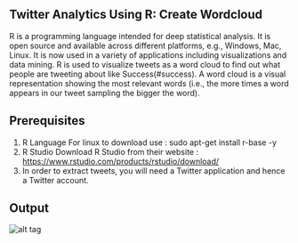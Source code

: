 ## Twitter Analytics Using R: Create Wordcloud
R is a programming language intended for deep statistical analysis. It is open source and available across different platforms, e.g., Windows, Mac, Linux. It is now used in a variety of applications including visualizations and data mining.
R is used to visualize tweets as a word cloud to find out what people are tweeting about like Success(#success). A word cloud is a visual representation showing the most relevant words (i.e., the more times a word appears in our tweet sampling the bigger the word).

## Prerequisites
1)	R Language
 	For linux to download use : sudo apt-get install r-base -y
2)  R Studio
	Download R Studio from their website : https://www.rstudio.com/products/rstudio/download/
3)  In order to extract tweets, you will need a Twitter application and hence a Twitter 	account.

## Output
![alt tag](http://ppictians.tk/success1.png)